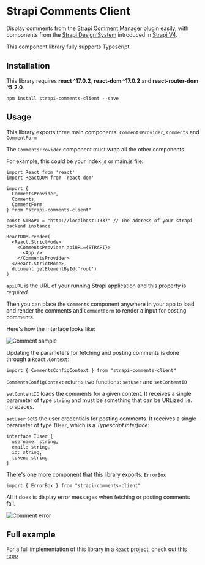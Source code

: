 # Strapi Comments Client

Display comments from the [Strapi Comment Manager plugin](https://npmjs.com/package/strapi-plugin-comment-manager) easily, with components from the [Strapi Design System](https://design-system-alpha.vercel.app) introduced in [Strapi V4](https://strapi.io/blog/announcing-strapi-v4).

This component library fully supports Typescript.

## Installation

This library requires **react ^17.0.2**, **react-dom ^17.0.2** and **react-router-dom ^5.2.0**.

    npm install strapi-comments-client --save

## Usage

This library exports three main components: `CommentsProvider`, `Comments` and `CommentForm`

The `CommentsProvider` component must wrap all the other components.

For example, this could be your index.js or main.js file:

    import React from 'react'
    import ReactDOM from 'react-dom'
     
    import {
      CommentsProvider,
      Comments,
      CommentForm
    } from "strapi-comments-client"
     
    const STRAPI = "http://localhost:1337" // The address of your strapi backend instance
     
    ReactDOM.render(
      <React.StrictMode>
        <CommentsProvider apiURL={STRAPI}>
          <App />
        </CommentsProvider>
      </React.StrictMode>,
      document.getElementById('root')
    )

`apiURL` is the URL of your running Strapi application and this property is *required*.

Then you can place the `Comments` component anywhere in your app to load and render the comments and `CommentForm` to render a input for posting comments.

Here's how the interface looks like:

![Comment sample](https://raw.githubusercontent.com/luisguve/strapi-comments-client/main/comment.PNG)

Updating the parameters for fetching and posting comments is done through a `React.Context`:

    import { CommentsConfigContext } from "strapi-comments-client"

`CommentsConfigContext` returns two functions: `setUser` and `setContentID`

`setContentID` loads the comments for a given content. It receives a single parameter of type `string` and must be something that can be URLized i.e. no spaces.

`setUser` sets the user credentials for posting comments. It receives a single parameter of type `IUser`, which is a *Typescript interface*:

    interface IUser {
      username: string,
      email: string,
      id: string,
      token: string
    }

There's one more component that this library exports: `ErrorBox`

    import { ErrorBox } from "strapi-comments-client"

All it does is display error messages when fetching or posting comments fail.

![Comment error](https://raw.githubusercontent.com/luisguve/strapi-comments-client/main/error.PNG)

## Full example

For a full implementation of this library in a `React` project, check out [this repo](https://github.com/luisguve/strapi-comments-client-example)